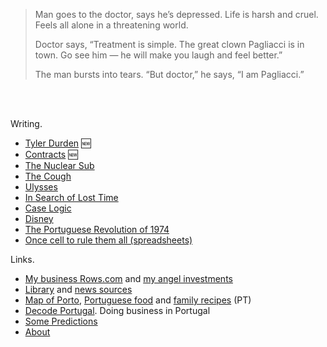 
> Man goes to the doctor, says he’s depressed. Life is harsh and cruel. Feels all alone in a threatening world.
>
> Doctor says, “Treatment is simple. The great clown Pagliacci is in town. Go see him — he will make you laugh and feel better.”
>
> The man bursts into tears. “But doctor,” he says, “I am Pagliacci.”

<br/>
<br/>


Writing.
- [Tyler Durden](/tyler-durden/index.md) 🆕
- [Contracts](/contracts/index.md) 🆕
- [The Nuclear Sub](/the-nuclear-submarine/index.md)
- [The Cough](/the-cough/index.md)
- [Ulysses](/james-joyce-ulysses/index.md)
- [In Search of Lost Time](/marcel-proust-in-search-of-lost-time/index.md)
- [Case Logic](/caselogic/index.md)
- [Disney](/disney) 
- [The Portuguese Revolution of 1974](/1974-04-25)
- [Once cell to rule them all (spreadsheets)](docs/2014-12-21-one-cell-to-rule-them-all.md)


Links.
- [My business Rows.com](https://rows.com) and [my angel investments](https://portotype.com)
- [Library](library/library.html) and [news sources](about/news-sources.md)
- [Map of Porto](/porto/), [Portuguese food](/portuguese-food/) and [family recipes](/family-recipes/) (PT)
- [Decode Portugal](https://decodeportugal.com). Doing business in Portugal
- [Some Predictions](docs/predictions-and-wants.md)
- [About](about/about.md)


